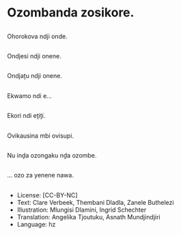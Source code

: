 # Ozombanda zosikore.

##
Ohorokova ndji onde.

##
Ondjesi ndji onene.

##
Ondjaṱu ndji onene.

##
Ekwamo ndi e...

##
Ekori ndi eṱiṱi.

##
Ovikausina mbi ovisupi.

##
Nu inḓa ozongaku nḓa ozombe.

##
... ozo za yenene nawa.

##
* License: [CC-BY-NC]
* Text: Clare Verbeek, Thembani Dladla, Zanele Buthelezi
* Illustration: Mlungisi Dlamini, Ingrid Schechter
* Translation: Angelika Tjoutuku, Asnath Mundjindjiri
* Language: hz
